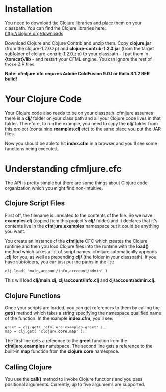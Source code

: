 # Installation

You need to download the Clojure libraries and place them on your classpath. You can find the Clojure libraries here: http://clojure.org/downloads

Download Clojure and Clojure Contrib and unzip them. Copy **clojure.jar** (from the clojure-1.2.0.zip) and **clojure-contrib-1.2.0.jar** (from the target subfolder of clojure-contrib-1.2.0.zip) to your classpath - I put them in **{tomcat}/lib** - and restart your CFML engine. You can ignore the rest of those ZIP files.

**Note: cfmljure.cfc requires Adobe ColdFusion 9.0.1 or Railo 3.1.2 BER build!**

# Your Clojure Code

Your Clojure code also needs to be on your classpath. cfmljure assumes there is a **clj/** folder on your class path and all your Clojure code lives in that folder. Therefore, to run the example, you need to copy the **clj/** folder from this project (containing **examples.clj** etc) to the same place you put the JAR files.

Now you should be able to hit **index.cfm** in a browser and you'll see some functions being executed.

# Understanding cfmljure.cfc

The API is pretty simple but there are some things about Clojure code organization which you might find non-intuitive.

## Clojure Script Files

First off, the filename is unrelated to the contents of the file. So we have **examples.clj** (copied from this project's **clj/** folder) and it declares that it's contents live in the **cfmljure.examples** namespace but it could be anything you want.

You create an instance of the **cfmljure** CFC which creates the Clojure runtime and then you load Clojure files into the runtime with the **load()** method which takes a list of script names. cfmljure automatically appends **.clj** for you, as well as prepending **clj/** (the folder in your classpath). If you have subfolders, you can just put the paths in the list:

	clj.load( 'main,account/info,acccount/admin' )

This will load **clj/main.clj**, **clj/account/info.clj** and **clj/account/admin.clj**.

## Clojure Functions

Once your scripts are loaded, you can get references to them by calling the **get()** method which takes a string specifying the namespace qualified name of the function. In the example **index.cfm**, you'll see:

	greet = clj.get( 'cfmljure.examples.greet' );
	map = clj.get( 'clojure.core.map' );

The first line gets a reference to the **greet** function from the **cfmljure.examples** namespace. The second line gets a reference to the built-in **map** function from the **clojure.core** namespace.

## Calling Clojure

You use the **call()** method to invoke Clojure functions and you pass positional arguments. Currently, up to five arguments are supported.

